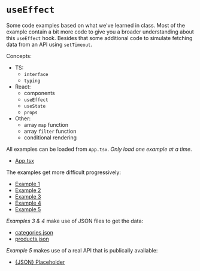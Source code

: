 # `useEffect`

Some code examples based on what we've learned in class. Most of the example contain a bit more code to give you a broader understanding about this `useEffect` hook. Besides that some additional code to simulate fetching data from an API using `setTimeout`.

Concepts:

-   TS:
    -   `interface`
    -   `typing`
-   React:
    -   components
    -   `useEffect`
    -   `useState`
    -   `props`
-   Other:
    -   array `map` function
    -   array `filter` function
    -   conditional rendering

All examples can be loaded from `App.tsx`.
_Only load one example at a time_.

-   [App.tsx](./src/App.tsx)

The examples get more difficult progressively:

-   [Example 1](./src/components/Example1/)
-   [Example 2](./src/components/Example2/)
-   [Example 3](./src/components/Example3/)
-   [Example 4](./src/components/Example4/)
-   [Example 5](./src/components/RealApi/)

_Examples 3 & 4_ make use of JSON files to get the data:

-   [categories.json](./src/data/categories.json)
-   [products.json](./src/data/products.json)

_Example 5_ makes use of a real API that is publically available:

-   [{JSON} Placeholder](https://jsonplaceholder.typicode.com)
